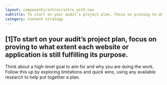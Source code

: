 ```yaml
---
layout: components/intros/intro_with_nav
subtitle: To start on your audit’s project plan, focus on proving to what extent each website or application is still fulfilling its purpose. Think about a high-level goal to aim for and why you are doing the work.
category: Content strategy
---
```


## [1]To start on your audit’s project plan, focus on proving to what extent each website or application is still fulfilling its purpose.

Think about a high-level goal to aim for and why you are doing the work. Follow this up by exploring limitations and quick wins, using any available research to help put together a plan.
